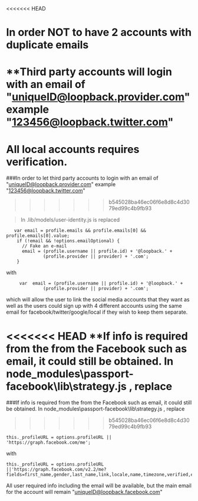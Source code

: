<<<<<<< HEAD
# In order NOT to have 2 accounts with duplicate emails 
**Third party accounts will login with an email of "uniqueID@loopback.provider.com" example "123456@loopback.twitter.com" 
=======
# All local accounts requires verification. 
###In order to let third party accounts to login with an email of "uniqueID@loopback.provider.com" example "123456@loopback.twitter.com" 
>>>>>>> b545028ba46ec06f6e8d8c4d3079ed99c4b9fb93

> In .lib/models/user-identity.js
is replaced 
```
   var email = profile.emails && profile.emails[0] && profile.emails[0].value;
    if (!email && !options.emailOptional) {
      // Fake an e-mail
      email = (profile.username || profile.id) + '@loopback.' +
              (profile.provider || provider) + '.com';
    }
```
with
```
     var  email = (profile.username || profile.id) + '@loopback.' +
              (profile.provider || provider) + '.com'; 
```
which will allow the user to link the social media accounts that they want as well as the users could sign up with 4 different accounts using the same email for facebook/twitter/google/local if they wish to keep them separate. 

<<<<<<< HEAD
**If info is required from the from the Facebook such as email, it could still be obtained. In node_modules\passport-facebook\lib\strategy.js , replace 
=======
###If info is required from the from the Facebook such as email, it could still be obtained. In node_modules\passport-facebook\lib\strategy.js , replace 
>>>>>>> b545028ba46ec06f6e8d8c4d3079ed99c4b9fb93
```
this._profileURL = options.profileURL || 'https://graph.facebook.com/me';
```
with 
```
this._profileURL = options.profileURL ||'https://graph.facebook.com/v2.2/me?fields=first_name,gender,last_name,link,locale,name,timezone,verified,email,updated_time'
```
All user required info including the email will be available, but the main email for the account will remain "uniqueID@loopback.facebook.com"
